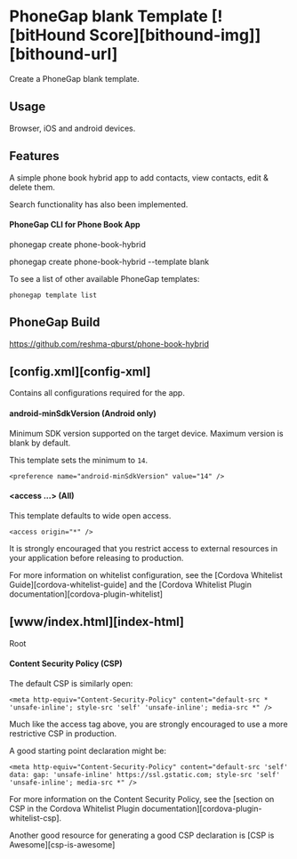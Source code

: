# PhoneGap blank Template [![bitHound Score][bithound-img]][bithound-url]

Create a PhoneGap blank template.

## Usage

Browser, iOS and android devices.

## Features

A simple phone book hybrid app to add contacts, view contacts, edit & delete them.

Search functionality has also been implemented.

#### PhoneGap CLI for Phone Book App

phonegap create phone-book-hybrid

phonegap create phone-book-hybrid --template blank

To see a list of other available PhoneGap templates:

    phonegap template list

## PhoneGap Build

https://github.com/reshma-qburst/phone-book-hybrid

## [config.xml][config-xml]

Contains all configurations required for the app.

#### android-minSdkVersion (Android only)

Minimum SDK version supported on the target device. Maximum version is blank by default.

This template sets the minimum to `14`.

    <preference name="android-minSdkVersion" value="14" />

#### &lt;access ...&gt; (All)

This template defaults to wide open access.

    <access origin="*" />

It is strongly encouraged that you restrict access to external resources in your application before releasing to production.

For more information on whitelist configuration, see the [Cordova Whitelist Guide][cordova-whitelist-guide] and the [Cordova Whitelist Plugin documentation][cordova-plugin-whitelist]

## [www/index.html][index-html]

Root

#### Content Security Policy (CSP)

The default CSP is similarly open:

    <meta http-equiv="Content-Security-Policy" content="default-src * 'unsafe-inline'; style-src 'self' 'unsafe-inline'; media-src *" />

Much like the access tag above, you are strongly encouraged to use a more restrictive CSP in production.

A good starting point declaration might be:

    <meta http-equiv="Content-Security-Policy" content="default-src 'self' data: gap: 'unsafe-inline' https://ssl.gstatic.com; style-src 'self' 'unsafe-inline'; media-src *" />

For more information on the Content Security Policy, see the [section on CSP in the Cordova Whitelist Plugin documentation][cordova-plugin-whitelist-csp].

Another good resource for generating a good CSP declaration is [CSP is Awesome][csp-is-awesome]